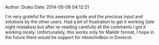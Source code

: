 Author: Drako
Date: 2014-05-08 04:12:21

I'm very grateful for this awesome guide and the precious input and solutions by the other users. Had a bit of frustration to get it working (late night mistakes) but after re-reading carefully all the comments I got it working nicely.
Unfortunately, this works only for Maildir format, I hope in the future there would be support for mbox/mdbox in Dovecot.
